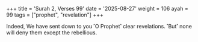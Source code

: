 +++
title = 'Surah 2, Verses 99'
date = '2025-08-27'
weight = 106
ayah = 99
tags = ["prophet", "revelation"]
+++

Indeed, We have sent down to you ˹O Prophet˺ clear revelations. ˹But˺ none will deny them except the rebellious.